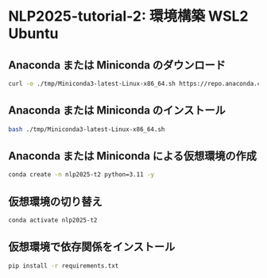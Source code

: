 # NLP2025-tutorial-2: 環境構築 WSL2 Ubuntu

## Anaconda または Miniconda のダウンロード

```bash
curl -o ./tmp/Miniconda3-latest-Linux-x86_64.sh https://repo.anaconda.com/miniconda/Miniconda3-latest-Linux-x86_64.sh
```

## Anaconda または Miniconda のインストール

```bash
bash ./tmp/Miniconda3-latest-Linux-x86_64.sh
```

## Anaconda または Miniconda による仮想環境の作成

```bash
conda create -n nlp2025-t2 python=3.11 -y

```

## 仮想環境の切り替え

```bash
conda activate nlp2025-t2
```

## 仮想環境で依存関係をインストール

```bash
pip install -r requirements.txt
```
